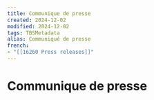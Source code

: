 ```yaml
---
title: Communique de presse
created: 2024-12-02
modified: 2024-12-02
tags: TBSMetadata
alias: Communiqué de presse
french:
- "[[16260 Press releases]]"
---
```

# Communique de presse

